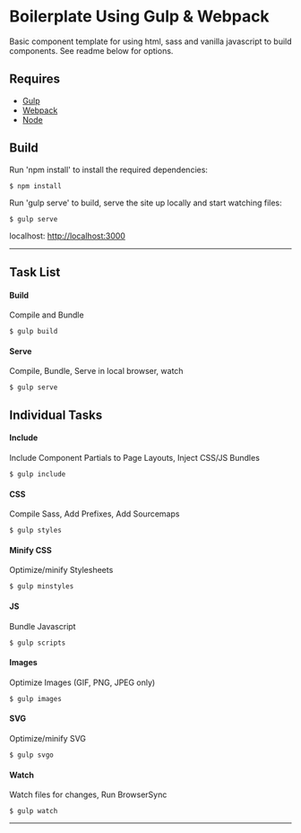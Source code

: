 # Boilerplate Using Gulp & Webpack
Basic component template for using html, sass and vanilla javascript to build components. See readme below for options.


## Requires

- [Gulp](https://github.com/gulpjs/gulp/blob/master/docs/getting-started.md)
- [Webpack](https://github.com/webpack)
- [Node](https://nodejs.org/en/download/)

## Build

Run 'npm install' to install the required dependencies:

```
$ npm install
```

Run 'gulp serve' to build, serve the site up locally and start watching files:

```
$ gulp serve
```

localhost:
[http://localhost:3000](http://localhost:3000)

---

## Task List

#### Build

Compile and Bundle

```
$ gulp build
```

#### Serve

Compile, Bundle, Serve in local browser, watch

```
$ gulp serve
```

## Individual Tasks

#### Include

Include Component Partials to Page Layouts, Inject CSS/JS Bundles

```
$ gulp include
```

#### CSS

Compile Sass, Add Prefixes, Add Sourcemaps

```
$ gulp styles
```

#### Minify CSS

Optimize/minify Stylesheets

```
$ gulp minstyles
```

#### JS

Bundle Javascript

```
$ gulp scripts
```

#### Images

Optimize Images (GIF, PNG, JPEG only)

```
$ gulp images
```

#### SVG

Optimize/minify SVG

```
$ gulp svgo
```

#### Watch

Watch files for changes, Run BrowserSync

```
$ gulp watch
```

---
